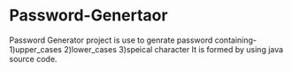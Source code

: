# Password-Genertaor
Password Generator project is use to genrate password containing-
1)upper_cases
2)lower_cases
3)speical character
It is formed by using java source code.
